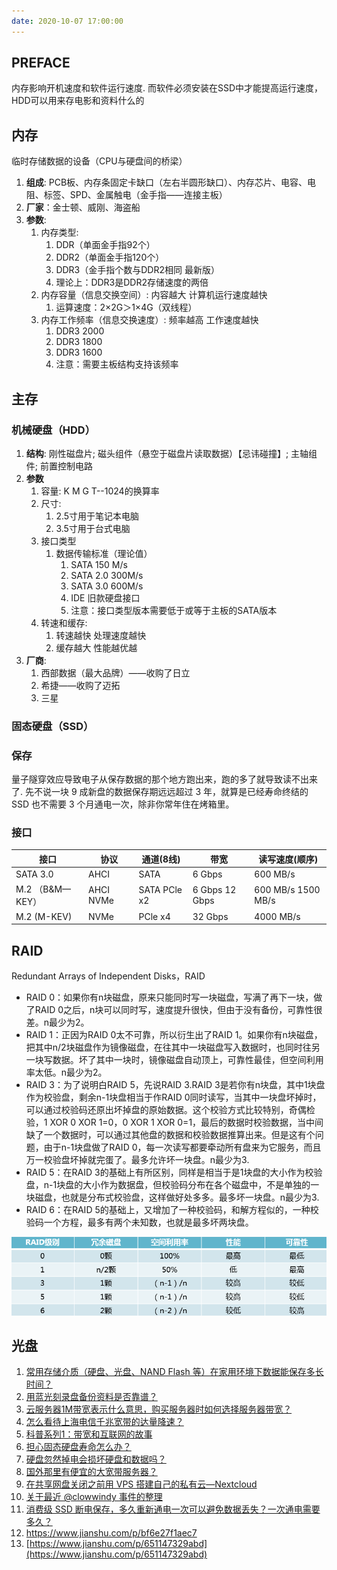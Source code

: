 ```yaml
---
date: 2020-10-07 17:00:00
---
```

## PREFACE

内存影响开机速度和软件运行速度. 而软件必须安装在SSD中才能提高运行速度，HDD可以用来存电影和资料什么的


## 内存
临时存储数据的设备（CPU与硬盘间的桥梁）

1. **组成**: PCB板、内存条固定卡缺口（左右半圆形缺口）、内存芯片、电容、电阻、标签、SPD、金属触电（金手指——连接主板）
2. **厂家**：金士顿、威刚、海盗船
3. **参数**:
   1. 内存类型:
      1. DDR（单面金手指92个）
      2. DDR2（单面金手指120个）
      3. DDR3（金手指个数与DDR2相同  最新版）
      4. 理论上：DDR3是DDR2存储速度的两倍
   2. 内存容量（信息交换空间）: 内容越大 计算机运行速度越快
      1. 运算速度：2×2G＞1×4G（双线程）
   3. 内存工作频率（信息交换速度）: 频率越高 工作速度越快
      1. DDR3 2000
      2. DDR3 1800
      3. DDR3 1600
      4. 注意：需要主板结构支持该频率

## 主存


### 机械硬盘（HDD）

1. **结构**: 刚性磁盘片; 磁头组件（悬空于磁盘片读取数据）【忌讳碰撞】; 主轴组件; 前置控制电路
2. **参数**
   1. 容量: K M G T--1024的换算率
   2. 尺寸: 
      1. 2.5寸用于笔记本电脑
      2. 3.5寸用于台式电脑
   3. 接口类型
      1. 数据传输标准（理论值）
         1. SATA 150 M/s
         2. SATA 2.0 300M/s
         3. SATA 3.0 600M/s
         4. IDE 旧款硬盘接口
         5. 注意：接口类型版本需要低于或等于主板的SATA版本
   4. 转速和缓存: 
      1. 转速越快 处理速度越快
      2. 缓存越大 性能越优越
3. **厂商**:
   1. 西部数据（最大品牌）——收购了日立
   2. 希捷——收购了迈拓
   3. 三星


### 固态硬盘（SSD）

### 保存

量子隧穿效应导致电子从保存数据的那个地方跑出来，跑的多了就导致读不出来了. 先不说一块 9 成新盘的数据保存期远远超过 3 年，就算是已经寿命终结的 SSD 也不需要 3 个月通电一次，除非你常年住在烤箱里。

### 接口


| 接口            | 协议      | 通道(8线)     | 带宽            | 读写速度(顺序)     |
| --------------- | --------- | ------------- | --------------- | ------------------ |
| SATA 3.0        | AHCI      | SATA          | 6 Gbps          | 600 MB/s           |
| M.2 （B&M—KEY） | AHCI NVMe | SATA  PCle x2 | 6 Gbps  12 Gbps | 600 MB/s 1500 MB/s |
| M.2 (M-KEV)     | NVMe      | PCle x4       | 32 Gbps         | 4000 MB/s          |




## RAID

Redundant Arrays of Independent Disks，RAID

- RAID 0：如果你有n块磁盘，原来只能同时写一块磁盘，写满了再下一块，做了RAID 0之后，n块可以同时写，速度提升很快，但由于没有备份，可靠性很差。n最少为2。
- RAID 1：正因为RAID 0太不可靠，所以衍生出了RAID 1。如果你有n块磁盘，把其中n/2块磁盘作为镜像磁盘，在往其中一块磁盘写入数据时，也同时往另一块写数据。坏了其中一块时，镜像磁盘自动顶上，可靠性最佳，但空间利用率太低。n最少为2。
- RAID 3：为了说明白RAID 5，先说RAID 3.RAID 3是若你有n块盘，其中1块盘作为校验盘，剩余n-1块盘相当于作RAID 0同时读写，当其中一块盘坏掉时，可以通过校验码还原出坏掉盘的原始数据。这个校验方式比较特别，奇偶检验，1 XOR 0 XOR 1=0，0 XOR 1 XOR 0=1，最后的数据时校验数据，当中间缺了一个数据时，可以通过其他盘的数据和校验数据推算出来。但是这有个问题，由于n-1块盘做了RAID 0，每一次读写都要牵动所有盘来为它服务，而且万一校验盘坏掉就完蛋了。最多允许坏一块盘。n最少为3.
- RAID 5：在RAID 3的基础上有所区别，同样是相当于是1块盘的大小作为校验盘，n-1块盘的大小作为数据盘，但校验码分布在各个磁盘中，不是单独的一块磁盘，也就是分布式校验盘，这样做好处多多。最多坏一块盘。n最少为3.
- RAID 6：在RAID 5的基础上，又增加了一种校验码，和解方程似的，一种校验码一个方程，最多有两个未知数，也就是最多坏两块盘。

![](./img/raid.png)



## 光盘
1. [常用存储介质（硬盘、光盘、NAND Flash 等）在家用环境下数据能保存多长时间？](https://www.zhihu.com/question/20623644)
2. [用蓝光刻录盘备份资料是否靠谱？](https://www.zhihu.com/question/25053181)
3. [云服务器1M带宽表示什么意思，购买服务器时如何选择服务器带宽？](https://www.zhihu.com/question/322752248)
4. [怎么看待上海电信千兆宽带的达量降速？](https://www.zhihu.com/question/267869340/answer/444540926)
5. [科普系列1：带宽和互联网的故事](https://zhuanlan.zhihu.com/p/35623474)
6. [担心固态硬盘寿命怎么办？](https://www.zhihu.com/question/265897794)
7. [硬盘忽然掉电会损坏硬盘和数据吗？](https://zhuanlan.zhihu.com/p/32907254)
8. [国外那里有便宜的大宽带服务器？](https://www.v2ex.com/t/227811)
9. [在共享网盘关闭之前用 VPS 搭建自己的私有云—Nextcloud](https://zhuanlan.zhihu.com/p/53166747) 
10. [关于最近 @clowwindy 事件的整理](https://printempw.github.io/about-clowwindy-archive/)
11. [消费级 SSD 断电保存，多久重新通电一次可以避免数据丢失？一次通电需要多久？](https://www.v2ex.com/t/394490)
12. https://www.jianshu.com/p/bf6e27f1aec7
13. [https://www.jianshu.com/p/651147329abd](https://www.jianshu.com/p/651147329abd)
